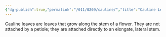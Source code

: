 ```yaml
---
{"dg-publish":true,"permalink":"/011/0209/cauline/","title":"Cauline Leaves","tags":["BIOL320"],"created":"2025-03-07T08:26:50.596-08:00","updated":"2025-03-07T11:24:48.832-08:00"}
---
```


Cauline leaves are leaves that grow along the stem of a flower. They are not attached by a petiole; they are attached directly to an elongate, lateral stem.